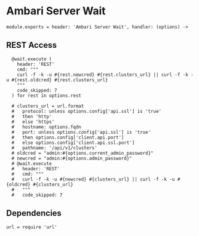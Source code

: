 
# Ambari Server Wait

    module.exports = header: 'Ambari Server Wait', handler: (options) ->

## REST Access

      @wait.execute (
        header: 'REST'
        cmd: """
        curl -f -k -u #{rest.newcred} #{rest.clusters_url} || curl -f -k -u #{rest.oldcred} #{rest.clusters_url}
        """
        code_skipped: 7
      ) for rest in options.rest

      # clusters_url = url.format
      #   protocol: unless options.config['api.ssl'] is 'true'
      #   then 'http'
      #   else 'https'
      #   hostname: options.fqdn
      #   port: unless options.config['api.ssl'] is 'true'
      #   then options.config['client.api.port']
      #   else options.config['client.api.ssl.port']
      #   pathname: '/api/v1/clusters'
      # oldcred = "admin:#{options.current_admin_password}"
      # newcred = "admin:#{options.admin_password}"
      # @wait.execute
      #   header: 'REST'
      #   cmd: """
      #   curl -f -k -u #{newcred} #{clusters_url} || curl -f -k -u #{oldcred} #{clusters_url}
      #   """
      #   code_skipped: 7

## Dependencies

    url = require 'url'

